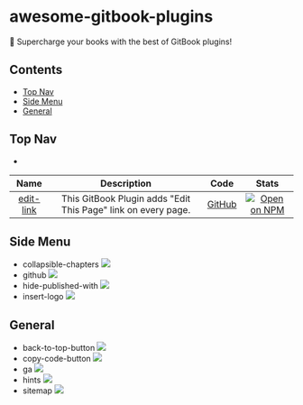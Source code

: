 # awesome-gitbook-plugins

🤩 Supercharge your books with the best of GitBook plugins!


## Contents

- [Top Nav](#top-nav)
- [Side Menu](#side-menu)
- [General](#general)


## Top Nav

-  
| Name | Description | Code | Stats |
|:----:|:-----------:|:----:|:-----:|
| [edit-link](https://plugins.gitbook.com/plugin/edit-link) | This GitBook Plugin adds "Edit This Page" link on every page. | [GitHub](https://github.com/rtCamp/gitbook-plugin-edit-link) | [![Open on NPM](https://img.shields.io/npm/dw/gitbook-plugin-edit-link.svg)](https://www.npmjs.com/package/gitbook-plugin-edit-link) |


## Side Menu

- collapsible-chapters ![](https://img.shields.io/npm/dw/gitbook-plugin-collapsible-chapters.svg)
- github ![](https://img.shields.io/npm/dw/gitbook-plugin-github.svg)
- hide-published-with ![](https://img.shields.io/npm/dw/gitbook-plugin-hide-published-with.svg)
- insert-logo ![](https://img.shields.io/npm/dw/gitbook-plugin-insert-logo.svg)


## General

- back-to-top-button ![](https://img.shields.io/npm/dw/gitbook-plugin-back-to-top-button.svg)
- copy-code-button ![](https://img.shields.io/npm/dw/gitbook-plugin-copy-code-button.svg)
- ga ![](https://img.shields.io/npm/dw/gitbook-plugin-ga.svg)
- hints ![](https://img.shields.io/npm/dw/gitbook-plugin-hints.svg)
- sitemap ![](https://img.shields.io/npm/dw/gitbook-plugin-sitemap.svg)


